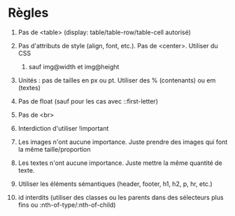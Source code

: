 # Règles

1. Pas de &lt;table> (display: table/table-row/table-cell autorisé)
1. Pas d'attributs de style (align, font, etc.). Pas de &lt;center>. Utiliser du CSS
    1. sauf img@width et img@height
1. Unités : pas de tailles en px ou pt. Utiliser des % (contenants) ou em (textes)
1. Pas de float (sauf pour les cas avec ::first-letter)
1. Pas de &lt;br>
1. Interdiction d'utiliser !important

1. Les images n'ont aucune importance. Juste prendre des images qui font la même taille/proportion
1. Les textes n'ont aucune importance. Juste mettre la même quantité de texte.

1. Utiliser les éléments sémantiques (header, footer, h1, h2, p, hr, etc.)
1. id interdits (utiliser des classes ou les parents dans des sélecteurs plus fins ou :nth-of-type/:nth-of-child)